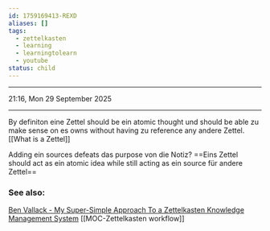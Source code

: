 ```yaml
---
id: 1759169413-REXD
aliases: []
tags:
  - zettelkasten
  - learning
  - learningtolearn
  - youtube
status: child
---
```


---

21:16, Mon 29 September 2025

---

By definiton eine Zettel should be ein atomic thought und should be able zu make
sense on es owns without having zu reference any andere Zettel.[[What is a Zettel]]

Adding ein sources defeats das purpose von die Notiz? ==Eins Zettel
should act as ein atomic idea while still acting as ein source für andere Zettel==

### See also:

[Ben Vallack - My Super-Simple Approach To a Zettelkasten Knowledge Management System](https://youtu.be/Ck4TriLMR4s?si=wh2T4KuvRL78Yq8V)
[[MOC-Zettelkasten workflow]]
